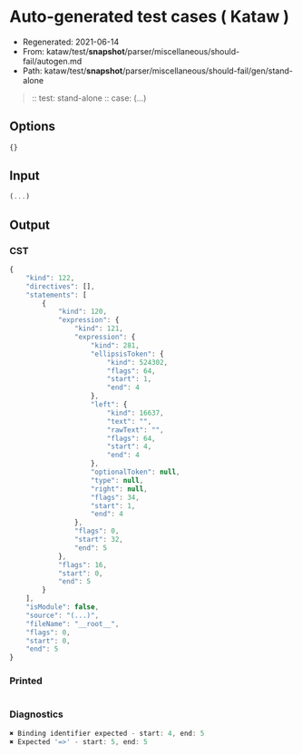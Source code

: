 # Auto-generated test cases ( Kataw )
- Regenerated: 2021-06-14
- From: kataw/test/__snapshot__/parser/miscellaneous/should-fail/autogen.md
- Path: kataw/test/__snapshot__/parser/miscellaneous/should-fail/gen/stand-alone
> :: test: stand-alone
> :: case: (...)
## Options

`````js
{}
`````
## Input

`````js
(...)
`````
## Output

### CST

```javascript
{
    "kind": 122,
    "directives": [],
    "statements": [
        {
            "kind": 120,
            "expression": {
                "kind": 121,
                "expression": {
                    "kind": 281,
                    "ellipsisToken": {
                        "kind": 524302,
                        "flags": 64,
                        "start": 1,
                        "end": 4
                    },
                    "left": {
                        "kind": 16637,
                        "text": "",
                        "rawText": "",
                        "flags": 64,
                        "start": 4,
                        "end": 4
                    },
                    "optionalToken": null,
                    "type": null,
                    "right": null,
                    "flags": 34,
                    "start": 1,
                    "end": 4
                },
                "flags": 0,
                "start": 32,
                "end": 5
            },
            "flags": 16,
            "start": 0,
            "end": 5
        }
    ],
    "isModule": false,
    "source": "(...)",
    "fileName": "__root__",
    "flags": 0,
    "start": 0,
    "end": 5
}
```

### Printed

```javascript

```

### Diagnostics

```javascript
✖ Binding identifier expected - start: 4, end: 5
✖ Expected '=>' - start: 5, end: 5

```

